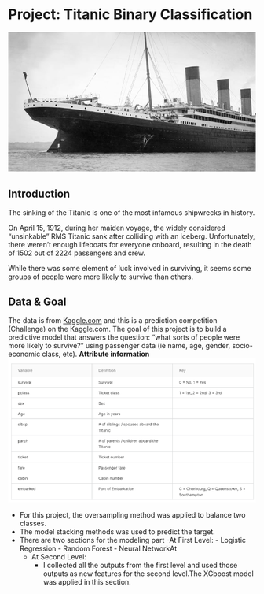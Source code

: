 # Project:  Titanic Binary Classification 
![images/Titanic.jpg](images/Titanic.jpg)
## Introduction
The sinking of the Titanic is one of the most infamous shipwrecks in history.

On April 15, 1912, during her maiden voyage, the widely considered “unsinkable” RMS Titanic sank after colliding with an iceberg. Unfortunately, there weren’t enough lifeboats for everyone onboard, resulting in the death of 1502 out of 2224 passengers and crew.

While there was some element of luck involved in surviving, it seems some groups of people were more likely to survive than others.

## Data & Goal
The data is from [Kaggle.com](https://www.kaggle.com/c/titanic/overview) and this is a prediction competition (Challenge) on the Kaggle.com.
The goal of this project is to build a predictive model that answers the question: “what sorts of people were more likely to survive?” using passenger data (ie name, age, gender, socio-economic class, etc).
**Attribute information**
![images/data_dictionary.png](images/data_dictionary.png)

- For this project, the oversampling method was applied to balance two classes.
- The model stacking methods was used to predict the target.
- There are two sections for the modeling part
    -At First Level:
      - Logistic Regression
      - Random Forest
      - Neural NetworkAt
    - At Second Level:
      -  I collected all the outputs from the first level and used those outputs as new features for the second level.The XGboost model was applied in this section.
  